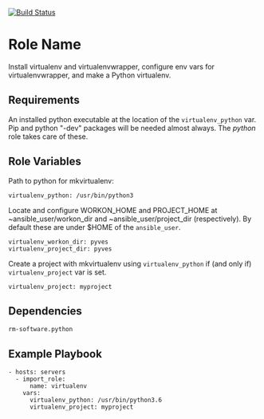 [![Build Status](https://travis-ci.org/slated/ansible-virtualenv-roles.svg?branch=master)](https://travis-ci.org/slated/ansible-virtualenv-roles)

Role Name
=========

Install virtualenv and virtualenvwrapper, configure env vars for
virtualenvwrapper, and make a Python virtualenv.

Requirements
------------

An installed python executable at the location of the `virtualenv_python` var.
Pip and python "-dev" packages will be needed almost always.
The _python_ role takes care of these.

Role Variables
--------------

Path to python for mkvirtualenv:

    virtualenv_python: /usr/bin/python3

Locate and configure WORKON_HOME and PROJECT_HOME at
~ansible_user/workon_dir and ~ansible_user/project_dir
(respectively). By default these are under $HOME of the
`ansible_user`.

    virtualenv_workon_dir: pyves
    virtualenv_project_dir: pyves

Create a project with mkvirtualenv using `virtualenv_python` if
(and only if) `virtualenv_project` var is set.

    virtualenv_project: myproject
    
Dependencies
------------

    rm-software.python

Example Playbook
----------------

    - hosts: servers
      - import_role:
          name: virtualenv
        vars:
          virtualenv_python: /usr/bin/python3.6
          virtualenv_project: myproject
        
